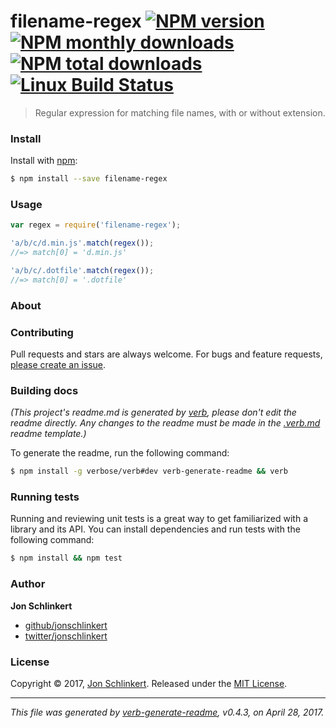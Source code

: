 # filename-regex [![NPM version](https://img.shields.io/npm/v/filename-regex.svg?style=flat)](https://www.npmjs.com/package/filename-regex) [![NPM monthly downloads](https://img.shields.io/npm/dm/filename-regex.svg?style=flat)](https://npmjs.org/package/filename-regex)  [![NPM total downloads](https://img.shields.io/npm/dt/filename-regex.svg?style=flat)](https://npmjs.org/package/filename-regex) [![Linux Build Status](https://img.shields.io/travis/regexhq/filename-regex.svg?style=flat&label=Travis)](https://travis-ci.org/regexhq/filename-regex)

> Regular expression for matching file names, with or without extension.

###  Install

Install with [npm](https://www.npmjs.com/):

```sh
$ npm install --save filename-regex
```

###  Usage

```js
var regex = require('filename-regex');

'a/b/c/d.min.js'.match(regex());
//=> match[0] = 'd.min.js'

'a/b/c/.dotfile'.match(regex());
//=> match[0] = '.dotfile'
```

###  About

### Contributing

Pull requests and stars are always welcome. For bugs and feature requests, [please create an issue](../../issues/new).

### Building docs

_(This project's readme.md is generated by [verb](https://github.com/verbose/verb-generate-readme), please don't edit the readme directly. Any changes to the readme must be made in the [.verb.md](.verb.md) readme template.)_

To generate the readme, run the following command:

```sh
$ npm install -g verbose/verb#dev verb-generate-readme && verb
```

### Running tests

Running and reviewing unit tests is a great way to get familiarized with a library and its API. You can install dependencies and run tests with the following command:

```sh
$ npm install && npm test
```

### Author

**Jon Schlinkert**

* [github/jonschlinkert](https://github.com/jonschlinkert)
* [twitter/jonschlinkert](https://twitter.com/jonschlinkert)

### License

Copyright © 2017, [Jon Schlinkert](https://github.com/jonschlinkert).
Released under the [MIT License](LICENSE).

***

_This file was generated by [verb-generate-readme](https://github.com/verbose/verb-generate-readme), v0.4.3, on April 28, 2017._